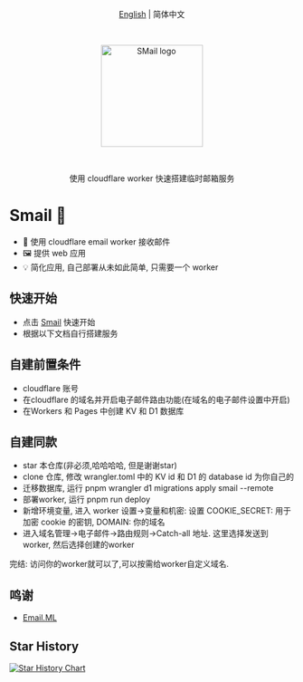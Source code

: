 <p align="center">
  <span>
    <a href="https://github.com/akazwz/smail">English</a> | 
    简体中文
  </span>
<p>
<br />
<p align="center">
  <a href="https://smail.pw" target="_blank" rel="noopener">
    <img width="180" src="https://cdn.bytepacker.com/c34b4517-83aa-428a-978b-fa30b9aaec3b/smail_light.webp" alt="SMail logo">
  </a>
</p>
<br/>
<div align="center">
  <p>使用 cloudflare worker 快速搭建临时邮箱服务<p>
</div>

# Smail 📨
- 📁 使用 cloudflare email worker 接收邮件
- 🖼 提供 web 应用
- 💡 简化应用, 自己部署从未如此简单, 只需要一个 worker

## 快速开始
- 点击 [Smail](https://smail.pw) 快速开始
- 根据以下文档自行搭建服务

## 自建前置条件
- cloudflare 账号
- 在cloudflare 的域名并开启电子邮件路由功能(在域名的电子邮件设置中开启)
- 在Workers 和 Pages 中创建 KV 和 D1 数据库

## 自建同款
- star 本仓库(非必须,哈哈哈哈, 但是谢谢star)
- clone 仓库, 修改 wrangler.toml 中的 KV id 和 D1 的 database id 为你自己的
- 迁移数据库, 运行 pnpm wrangler d1 migrations apply smail --remote
- 部署worker, 运行 pnpm run deploy
- 新增环境变量, 进入 worker 设置->变量和机密: 设置 COOKIE_SECRET: 用于加密 cookie 的密钥, DOMAIN: 你的域名
- 进入域名管理->电子邮件->路由规则->Catch-all 地址. 这里选择发送到 worker, 然后选择创建的worker

完结: 访问你的worker就可以了,可以按需给worker自定义域名. 

## 鸣谢
- [Email.ML](https://email.ml)

## Star History
[![Star History Chart](https://api.star-history.com/svg?repos=akazwz/smail&type=Date)](https://star-history.com/#akazwz/smail&Date)